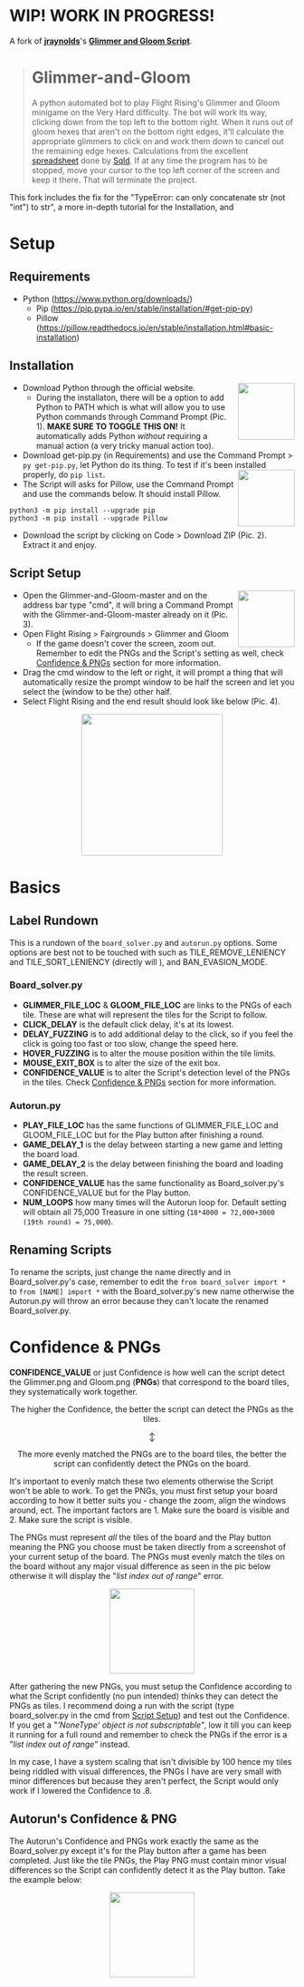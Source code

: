 # WIP! WORK IN PROGRESS!
A fork of [**jraynolds**](https://github.com/jraynolds)'s [**Glimmer and Gloom Script**](https://github.com/jraynolds/Glimmer-and-Gloom).
> # Glimmer-and-Gloom
> A python automated bot to play Flight Rising's Glimmer and Gloom minigame on the Very Hard difficulty.
> The bot will work its way, clicking down from the top left to the bottom right. When it runs out of gloom hexes that aren't on the bottom right edges, it'll calculate the appropriate glimmers to click on and work them down to cancel out the remaining edge hexes. Calculations from the excellent <a href="https://docs.google.com/spreadsheets/d/1zrLIjer2FKmknXpyopCSEfVDdEP5rgxWsTOBVFkW8lQ/edit#gid=0">spreadsheet</a> done by <a href="https://flightrising.com/main.php?p=lair&tab=userpage&id=186567">Sqld</a>.
> If at any time the program has to be stopped, move your cursor to the top left corner of the screen and keep it there. That will terminate the project.

This fork includes the fix for the "TypeError: can only concatenate str (not "int") to str", a more in-depth tutorial for the Installation, and 

# Setup
## Requirements
- Python (https://www.python.org/downloads/)
  - Pip (https://pip.pypa.io/en/stable/installation/#get-pip-py)
  - Pillow (https://pillow.readthedocs.io/en/stable/installation.html#basic-installation)

## Installation
- Download Python through the official website.<img align="right" height="100" src="https://user-images.githubusercontent.com/102916830/198846955-49a9a00f-7de5-4e2b-bbd1-18a122bd9349.png">
  - During the installaton, there will be a option to add Python to PATH which is what will allow you to use Python commands through Command Prompt (Pic. 1). **MAKE SURE TO TOGGLE THIS ON!** It automatically adds Python _without_ requiring a manual action (a very tricky manual action too).
- Download get-pip.py (in Requirements) and use the Command Prompt > `py get-pip.py`, let Python do its thing. To test if it's been installed properly, do `pip list`.<img align="right" height="100" src="https://user-images.githubusercontent.com/102916830/198846956-62dd0a63-9859-4e62-849d-2728b992beba.png">
- The Script will asks for Pillow, use the Command Prompt and use the commands below. It should install Pillow.
```
python3 -m pip install --upgrade pip
python3 -m pip install --upgrade Pillow
``` 
- Download the script by clicking on Code > Download ZIP (Pic. 2). Extract it and enjoy.

## Script Setup
<img align="right" height="100" src="https://user-images.githubusercontent.com/102916830/198889205-8600019f-fb9e-4985-b967-61c464ac2cfb.png">

- Open the Glimmer-and-Gloom-master and on the address bar type "cmd", it will bring a Command Prompt with the Glimmer-and-Gloom-master already on it (Pic. 3).
- Open Flight Rising > Fairgrounds > Glimmer and Gloom
  - If the game doesn't cover the screen, zoom out. Remember to edit the PNGs and the Script's setting as well, check [Confidence & PNGs](https://github.com/HjOtal-1/Glimmer-and-Gloom/blob/master/README.md#confidence--pngs) section for more information. 
- Drag the cmd window to the left or right, it will prompt a thing that will automatically resize the prompt window to be half the screen and let you select the (window to be the) other half.
- Select Flight Rising and the end result should look like below (Pic. 4).

<p align="center"><img height="250" src="https://user-images.githubusercontent.com/102916830/198889212-77617e8a-ae71-4444-9951-4d7d7b77b337.png"></p>

# Basics
## Label Rundown
This is a rundown of the `board_solver.py` and `autorun.py` options. Some options are best not to be touched with such as TILE_REMOVE_LENIENCY and TILE_SORT_LENIENCY (directly will ), and BAN_EVASION_MODE.
### Board_solver.py
- **GLIMMER_FILE_LOC** & **GLOOM_FILE_LOC** are links to the PNGs of each tile. These are what will represent the tiles for the Script to follow.
- **CLICK_DELAY** is the default click delay, it's at its lowest.
- **DELAY_FUZZING** is to add additional delay to the click, so if you feel the click is going too fast or too slow, change the speed here.
- **HOVER_FUZZING** is to alter the mouse position within the tile limits.
- **MOUSE_EXIT_BOX** is to alter the size of the exit box.
- **CONFIDENCE_VALUE** is to alter the Script's detection level of the PNGs in the tiles. Check [Confidence & PNGs](https://github.com/HjOtal-1/Glimmer-and-Gloom/blob/master/README.md#confidence--pngs) section for more information.
### Autorun.py
- **PLAY_FILE_LOC** has the same functions of GLIMMER_FILE_LOC and GLOOM_FILE_LOC but for the Play button after finishing a round.
- **GAME_DELAY_1** is the delay between starting a new game and letting the board load.
- **GAME_DELAY_2** is the delay between finishing the board and loading the result screen.
- **CONFIDENCE_VALUE** has the same functionality as Board_solver.py's CONFIDENCE_VALUE but for the Play button.
- **NUM_LOOPS** how many times will the Autorun loop for. Default setting will obtain all 75,000 Treasure in one sitting (`18*4000 = 72,000+3000 (19th round) = 75,000`).

## Renaming Scripts
To rename the scripts, just change the name directly and in Board_solver.py's case, remember to edit the `from board_solver import *` to `from [NAME] import *` with the Board_solver.py's new name otherwise the Autorun.py will throw an error because they can't locate the renamed Board_solver.py.

# Confidence & PNGs
**CONFIDENCE_VALUE** or just Confidence is how well can the script detect the Glimmer.png and Gloom.png (**PNGs**) that correspond to the board tiles, they systematically work together.
<p align="center">The higher the Confidence, the better the script can detect the PNGs as the tiles.</p>
<p align="center">↕</p>
<p align="center">The more evenly matched the PNGs are to the board tiles, the better the script can confidently detect the PNGs on the board.</p>
It's important to evenly match these two elements otherwise the Script won't be able to work. To get the PNGs, you must first setup your board according to how it better suits you - change the zoom, align the windows around, ect. The important factors are 1. Make sure the board is visible and 2. Make sure the script is visible.

The PNGs must represent _all_ the tiles of the board and the Play button meaning the PNG you choose must be taken directly from a screenshot of your current setup of the board. The PNGs must evenly match the tiles on the board without any major visual difference as seen in the pic below otherwise it will display the "_list index out of range_" error.
<p align="center"><img height="150" src="https://user-images.githubusercontent.com/102916830/198897941-416dac1f-4fd9-4417-adf9-0d2252b03802.png"></p>

After gathering the new PNGs, you must setup the Confidence according to what the Script confidently (no pun intended) thinks they can detect the PNGs as tiles. I recommend doing a run with the script (type board_solver.py in the cmd from [Script Setup](https://github.com/HjOtal-1/Glimmer-and-Gloom/blob/master/README.md#script-setup)) and test out the Confidence. If you get a "_'NoneType' object is not subscriptable_", low it till you can keep it running for a full round and remember to check the PNGs if the error is a "_list index out of range_" instead.

In my case, I have a system scaling that isn't divisible by 100 hence my tiles being riddled with visual differences, the PNGs I have are very small with minor differences but because they aren't perfect, the Script would only work if I lowered the Confidence to .8.

## Autorun's Confidence & PNG
The Autorun's Confidence and PNGs work exactly the same as the Board_solver.py except it's for the Play button after a game has been completed. Just like the tile PNGs, the Play PNG must contain minor visual differences so the Script can confidently detect it as the Play button. Take the example below:
<p align="center"><img height="150" src="https://user-images.githubusercontent.com/102916830/198839758-0482050b-b55d-48a4-b60f-47b4f268f998.png"></p>
